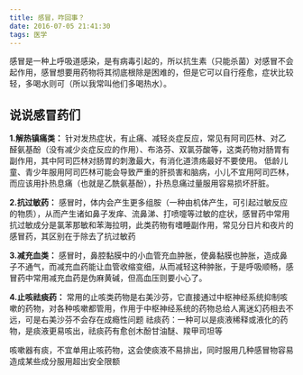 ```yaml
---
title: 感冒，咋回事？
date: 2016-07-05 21:41:30
tags: 医学
---
```

感冒是一种上呼吸道感染，是有病毒引起的，所以抗生素（只能杀菌）对感冒不会起作用，感冒想要用药物将其彻底根除是困难的，但是它可以自行痊愈，症状比较轻，多喝水则可（所以我常叫他们多喝热水）。

## 说说感冒药们
**1.解热镇痛类：**
针对发热症状，有止痛、减轻炎症反应，常见有阿司匹林、对乙醛氨基酚（没有减少炎症反应的作用）、布洛芬、双氯芬酸等，这类药物对肠胃有副作用，其中阿司匹林对肠胃的刺激最大，有消化道溃疡最好不要使用。
低龄儿童、青少年服用阿司匹林可能会导致严重的肝损害和脑病，小儿不宜用阿司匹林，而应该用扑热息痛（也就是乙酰氨基酚），扑热息痛过量服用容易损坏肝脏。

**2.抗过敏药：**
感冒时，体内会产生更多组胺（一种由机体产生，可引起过敏反应的物质），从而产生诸如鼻子发痒、流鼻涕、打喷嚏等过敏的症状，感冒药中常用抗过敏成分是氯苯那敏和苯海拉明，此类药物有嗜睡副作用，常见分日片和夜片的感冒药，其区别在于除去了抗过敏药

**3.减充血类：**
感冒时，鼻腔黏膜中的小血管充血肿胀，使鼻黏膜也肿胀，造成鼻子不通气，而减充血药能让血管收缩变细，从而减轻这种肿胀，于是呼吸顺畅，感冒药中常用减充血药是伪麻黄碱，但高血压则要小心了。

**4.止咳祛痰药：**
常用的止咳类药物是右美沙芬，它直接通过中枢神经系统抑制咳嗽的药物，对各种咳嗽都管用，作用于中枢神经系统的药物总给人离迷幻药相去不远，可是右美沙芬不会存在成瘾性问题
祛痰药：一种可以是痰液稀释或液化的药物，是痰液更易咳出，祛痰药有愈创木酚甘油醚、羧甲司坦等

咳嗽器有痰，不宜单用止咳药物，这会使痰液不易排出，同时服用几种感冒物容易造成某些成分服用超出安全限额